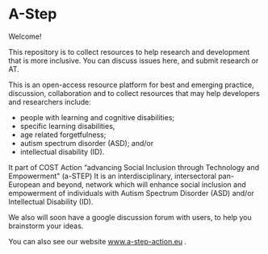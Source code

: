 # A-Step
Welcome!

This repository is to collect resources to help research and development that is more inclusive.
You can discuss issues here, and submit research or AT.

This is an open-access resource platform for  best and emerging practice, discussion, collaboration and to collect resources that may help developers and researchers include:
* people with learning and cognitive disabilities;
* specific learning disabilities, 
* age related forgetfulness; 
* autism spectrum disorder (ASD); and/or  
* intellectual disability (ID).

It part of  COST Action “advancing Social Inclusion through Technology and Empowerment" (a-STEP) 
It is an interdisciplinary, intersectoral pan-European and beyond, network which will enhance social inclusion and empowerment of individuals with Autism Spectrum Disorder (ASD) and/or Intellectual Disability (ID).


We also will soon have a google discussion forum with users, to help you brainstorm your ideas. 

You can also see our website www.a-step-action.eu .
